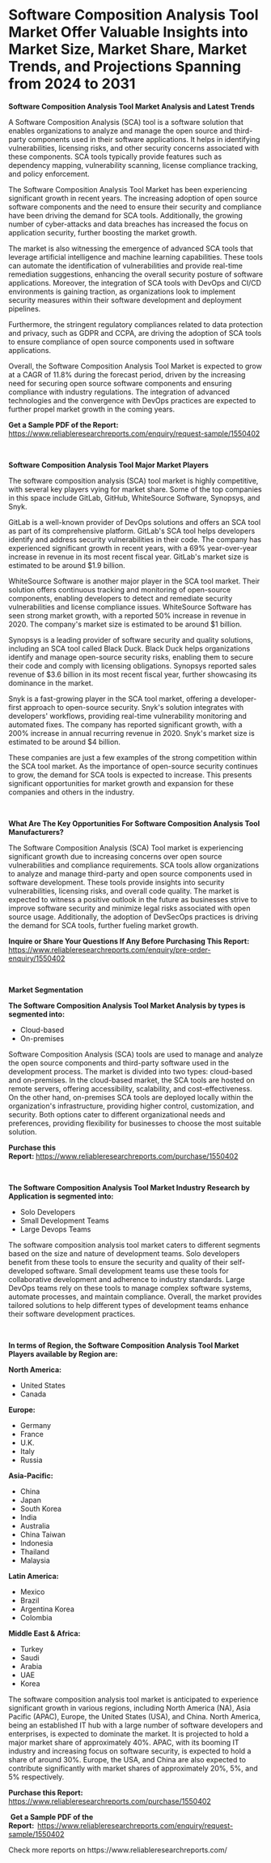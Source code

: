 <p><h1>Software Composition Analysis Tool Market Offer Valuable Insights into Market Size, Market Share, Market Trends, and Projections Spanning from 2024 to 2031</h1></p><p><strong>Software Composition Analysis Tool Market Analysis and Latest Trends</strong></p>
<p><p>A Software Composition Analysis (SCA) tool is a software solution that enables organizations to analyze and manage the open source and third-party components used in their software applications. It helps in identifying vulnerabilities, licensing risks, and other security concerns associated with these components. SCA tools typically provide features such as dependency mapping, vulnerability scanning, license compliance tracking, and policy enforcement.</p><p>The Software Composition Analysis Tool Market has been experiencing significant growth in recent years. The increasing adoption of open source software components and the need to ensure their security and compliance have been driving the demand for SCA tools. Additionally, the growing number of cyber-attacks and data breaches has increased the focus on application security, further boosting the market growth.</p><p>The market is also witnessing the emergence of advanced SCA tools that leverage artificial intelligence and machine learning capabilities. These tools can automate the identification of vulnerabilities and provide real-time remediation suggestions, enhancing the overall security posture of software applications. Moreover, the integration of SCA tools with DevOps and CI/CD environments is gaining traction, as organizations look to implement security measures within their software development and deployment pipelines.</p><p>Furthermore, the stringent regulatory compliances related to data protection and privacy, such as GDPR and CCPA, are driving the adoption of SCA tools to ensure compliance of open source components used in software applications.</p><p>Overall, the Software Composition Analysis Tool Market is expected to grow at a CAGR of 11.8% during the forecast period, driven by the increasing need for securing open source software components and ensuring compliance with industry regulations. The integration of advanced technologies and the convergence with DevOps practices are expected to further propel market growth in the coming years.</p></p>
<p><strong>Get a Sample PDF of the Report:&nbsp;</strong> <a href="https://www.reliableresearchreports.com/enquiry/request-sample/1550402">https://www.reliableresearchreports.com/enquiry/request-sample/1550402</a></p>
<p>&nbsp;</p>
<p><strong>Software Composition Analysis Tool Major Market Players</strong></p>
<p><p>The software composition analysis (SCA) tool market is highly competitive, with several key players vying for market share. Some of the top companies in this space include GitLab, GitHub, WhiteSource Software, Synopsys, and Snyk.</p><p>GitLab is a well-known provider of DevOps solutions and offers an SCA tool as part of its comprehensive platform. GitLab's SCA tool helps developers identify and address security vulnerabilities in their code. The company has experienced significant growth in recent years, with a 69% year-over-year increase in revenue in its most recent fiscal year. GitLab's market size is estimated to be around $1.9 billion.</p><p>WhiteSource Software is another major player in the SCA tool market. Their solution offers continuous tracking and monitoring of open-source components, enabling developers to detect and remediate security vulnerabilities and license compliance issues. WhiteSource Software has seen strong market growth, with a reported 50% increase in revenue in 2020. The company's market size is estimated to be around $1 billion.</p><p>Synopsys is a leading provider of software security and quality solutions, including an SCA tool called Black Duck. Black Duck helps organizations identify and manage open-source security risks, enabling them to secure their code and comply with licensing obligations. Synopsys reported sales revenue of $3.6 billion in its most recent fiscal year, further showcasing its dominance in the market.</p><p>Snyk is a fast-growing player in the SCA tool market, offering a developer-first approach to open-source security. Snyk's solution integrates with developers' workflows, providing real-time vulnerability monitoring and automated fixes. The company has reported significant growth, with a 200% increase in annual recurring revenue in 2020. Snyk's market size is estimated to be around $4 billion.</p><p>These companies are just a few examples of the strong competition within the SCA tool market. As the importance of open-source security continues to grow, the demand for SCA tools is expected to increase. This presents significant opportunities for market growth and expansion for these companies and others in the industry.</p></p>
<p>&nbsp;</p>
<p><strong>What Are The Key Opportunities For Software Composition Analysis Tool Manufacturers?</strong></p>
<p><p>The Software Composition Analysis (SCA) Tool market is experiencing significant growth due to increasing concerns over open source vulnerabilities and compliance requirements. SCA tools allow organizations to analyze and manage third-party and open source components used in software development. These tools provide insights into security vulnerabilities, licensing risks, and overall code quality. The market is expected to witness a positive outlook in the future as businesses strive to improve software security and minimize legal risks associated with open source usage. Additionally, the adoption of DevSecOps practices is driving the demand for SCA tools, further fueling market growth.</p></p>
<p><strong>Inquire or Share Your Questions If Any Before Purchasing This Report:</strong> <a href="https://www.reliableresearchreports.com/enquiry/pre-order-enquiry/1550402">https://www.reliableresearchreports.com/enquiry/pre-order-enquiry/1550402</a></p>
<p>&nbsp;</p>
<p><strong>Market Segmentation</strong></p>
<p><strong>The Software Composition Analysis Tool Market Analysis by types is segmented into:</strong></p>
<p><ul><li>Cloud-based</li><li>On-premises</li></ul></p>
<p><p>Software Composition Analysis (SCA) tools are used to manage and analyze the open source components and third-party software used in the development process. The market is divided into two types: cloud-based and on-premises. In the cloud-based market, the SCA tools are hosted on remote servers, offering accessibility, scalability, and cost-effectiveness. On the other hand, on-premises SCA tools are deployed locally within the organization's infrastructure, providing higher control, customization, and security. Both options cater to different organizational needs and preferences, providing flexibility for businesses to choose the most suitable solution.</p></p>
<p><strong>Purchase this Report:&nbsp;</strong><a href="https://www.reliableresearchreports.com/purchase/1550402">https://www.reliableresearchreports.com/purchase/1550402</a></p>
<p>&nbsp;</p>
<p><strong>The Software Composition Analysis Tool Market Industry Research by Application is segmented into:</strong></p>
<p><ul><li>Solo Developers</li><li>Small Development Teams</li><li>Large Devops Teams</li></ul></p>
<p><p>The software composition analysis tool market caters to different segments based on the size and nature of development teams. Solo developers benefit from these tools to ensure the security and quality of their self-developed software. Small development teams use these tools for collaborative development and adherence to industry standards. Large DevOps teams rely on these tools to manage complex software systems, automate processes, and maintain compliance. Overall, the market provides tailored solutions to help different types of development teams enhance their software development practices.</p></p>
<p>&nbsp;</p>
<p><strong>In terms of Region, the Software Composition Analysis Tool Market Players available by Region are:</strong></p>
<p>
    <p> <strong> North America: </strong>
        <ul>
            <li>United States</li>
            <li>Canada</li>
        </ul>
        </p> 
    <p> <strong> Europe: </strong>
        <ul>
            <li>Germany</li>
            <li>France</li>
            <li>U.K.</li>
            <li>Italy</li>
            <li>Russia</li>
        </ul>
        </p> 
    <p> <strong> Asia-Pacific: </strong>
        <ul>
            <li>China</li>
            <li>Japan</li>
            <li>South Korea</li>
            <li>India</li>
            <li>Australia</li>
            <li>China Taiwan</li>
            <li>Indonesia</li>
            <li>Thailand</li>
            <li>Malaysia</li>
        </ul>
        </p> 
    <p> <strong> Latin America: </strong>
        <ul>
            <li>Mexico</li>
            <li>Brazil</li>
            <li>Argentina Korea</li>
            <li>Colombia</li>
        </ul>
        </p> 
    <p> <strong> Middle East & Africa: </strong>
        <ul>
            <li>Turkey</li>
            <li>Saudi</li>
            <li>Arabia</li>
            <li>UAE</li>
            <li>Korea</li>
        </ul>
    </p>
    </p>
<p><p>The software composition analysis tool market is anticipated to experience significant growth in various regions, including North America (NA), Asia Pacific (APAC), Europe, the United States (USA), and China. North America, being an established IT hub with a large number of software developers and enterprises, is expected to dominate the market. It is projected to hold a major market share of approximately 40%. APAC, with its booming IT industry and increasing focus on software security, is expected to hold a share of around 30%. Europe, the USA, and China are also expected to contribute significantly with market shares of approximately 20%, 5%, and 5% respectively.</p></p>
<p><strong>Purchase this Report: </strong><a href="https://www.reliableresearchreports.com/purchase/1550402">https://www.reliableresearchreports.com/purchase/1550402</a></p>
<p>&nbsp;<strong>Get a Sample PDF of the Report:&nbsp;&nbsp;</strong><a href="https://www.reliableresearchreports.com/enquiry/request-sample/1550402">https://www.reliableresearchreports.com/enquiry/request-sample/1550402</a></p>
<p><strong></strong></p>
<p>Check more reports on https://www.reliableresearchreports.com/</p>